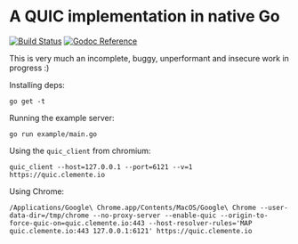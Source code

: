 # A QUIC implementation in native Go

[![Build Status](https://travis-ci.org/lucas-clemente/quic-go.svg?branch=master)](https://travis-ci.org/lucas-clemente/quic-go)
[![Godoc Reference](https://godoc.org/github.com/lucas-clemente/quic-go?status.svg)](https://godoc.org/github.com/lucas-clemente/quic-go)

This is very much an incomplete, buggy, unperformant and insecure work in progress :)

Installing deps:

    go get -t

Running the example server:

    go run example/main.go

Using the `quic_client` from chromium:

    quic_client --host=127.0.0.1 --port=6121 --v=1 https://quic.clemente.io

Using Chrome:

    /Applications/Google\ Chrome.app/Contents/MacOS/Google\ Chrome --user-data-dir=/tmp/chrome --no-proxy-server --enable-quic --origin-to-force-quic-on=quic.clemente.io:443 --host-resolver-rules='MAP quic.clemente.io:443 127.0.0.1:6121' https://quic.clemente.io
